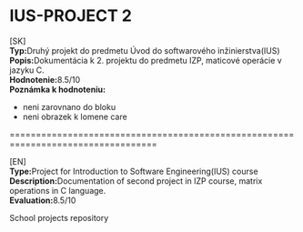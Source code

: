 IUS-PROJECT 2
=======
[SK]<br>
<b>Typ:</b>Druhý projekt do predmetu Úvod do softwarového inžinierstva(IUS)<br>
<b>Popis:</b>Dokumentácia k 2. projektu do predmetu IZP, maticové operácie v jazyku C.<br>
<b>Hodnotenie:</b>8.5/10<br>
<b>Poznámka k hodnoteniu:</b><br>
<ul>
<li>neni zarovnano do bloku</li>
<li>neni obrazek k lomene care</li>
</ul>

==================================================================================

[EN]<br>
<b>Type:</b>Project for Introduction to Software Engineering(IUS) course<br>
<b>Description:</b>Documentation of second project in IZP course, matrix operations in C language.<br>
<b>Evaluation:</b>8.5/10<br>

School projects repository
